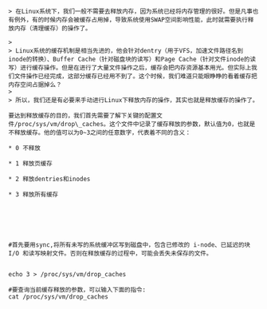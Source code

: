 ```
> 在Linux系统下，我们一般不需要去释放内存，因为系统已经将内存管理的很好。但是凡事也有例外，有的时候内存会被缓存占用掉，导致系统使用SWAP空间影响性能，此时就需要执行释放内存（清理缓存）的操作了。
```

    >
    > Linux系统的缓存机制是相当先进的，他会针对dentry（用于VFS，加速文件路径名到inode的转换）、Buffer Cache（针对磁盘块的读写）和Page Cache（针对文件inode的读写）进行缓存操作。但是在进行了大量文件操作之后，缓存会把内存资源基本用光。但实际上我们文件操作已经完成，这部分缓存已经用不到了。这个时候，我们难道只能眼睁睁的看着缓存把内存空间占据掉么？
    >
    > 所以，我们还是有必要来手动进行Linux下释放内存的操作，其实也就是释放缓存的操作了。

    要达到释放缓存的目的，我们首先需要了解下关键的配置文件/proc/sys/vm/drop\_caches。这个文件中记录了缓存释放的参数，默认值为0，也就是不释放缓存。他的值可以为0~3之间的任意数字，代表着不同的含义：

    * 0 不释放

    * 1 释放页缓存

    * 2 释放dentries和inodes

    * 3 释放所有缓存





 
    #首先要用sync,将所有未写的系统缓冲区写到磁盘中，包含已修改的 i-node、已延迟的块 I/O 和读写映射文件。否则在释放缓存的过程中，可能会丢失未保存的文件。


    echo 3 > /proc/sys/vm/drop_caches

    #要查询当前缓存释放的参数，可以输入下面的指令:
    cat /proc/sys/vm/drop_caches
   




